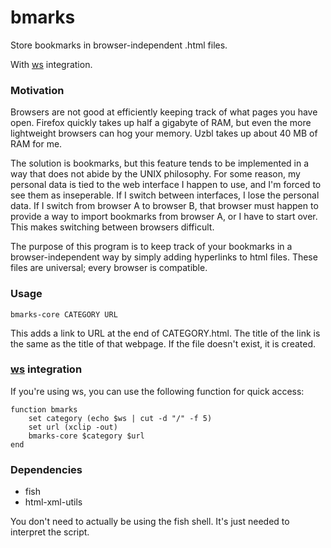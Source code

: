 bmarks
======

Store bookmarks in browser-independent .html files.

With [ws](https://github.com/Antithesisx/ws) integration.

### Motivation

Browsers are not good at efficiently keeping track of what pages you have open. Firefox quickly takes up half a gigabyte of RAM, but even the more lightweight browsers can hog your memory. Uzbl takes up about 40 MB of RAM for me.

The solution is bookmarks, but this feature tends to be implemented in a way that does not abide by the UNIX philosophy. For some reason, my personal data is tied to the web interface I happen to use, and I'm forced to see them as inseperable. If I switch between interfaces, I lose the personal data. If I switch from browser A to browser B, that browser must happen to provide a way to import bookmarks from browser A, or I have to start over. This makes switching between browsers difficult.

The purpose of this program is to keep track of your bookmarks in a browser-independent way by simply adding hyperlinks to html files. These files are universal; every browser is compatible.

### Usage

`bmarks-core CATEGORY URL`

This adds a link to URL at the end of CATEGORY.html. The title of the link is the same as the title of that webpage. If the file doesn't exist, it is created.

### [ws](https://github.com/Antithesisx/ws) integration

If you're using ws, you can use the following function for quick access:

```
function bmarks
	set category (echo $ws | cut -d "/" -f 5)
	set url (xclip -out)
	bmarks-core $category $url
end
```

### Dependencies

* fish
* html-xml-utils

You don't need to actually be using the fish shell. It's just needed to interpret the script.

